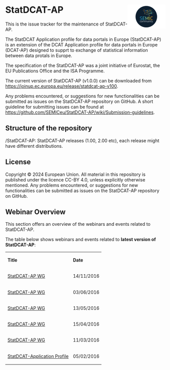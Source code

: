 # StatDCAT-AP <img align="right" src="/semic-icon-small.png" alt="SEMIC Core Vocabulary" />  

This is the issue tracker for the maintenance of StatDCAT-AP.

The StatDCAT Application profile for data portals in Europe (StatDCAT-AP) is an extension of the DCAT Application profile for data portals in Europe (DCAT-AP) designed to supprt to exchange of statistical information between data protals in Europe. 

The specification of the StatDCAT-AP was a joint initiative of Eurostat, the EU Publications Office and the ISA Programme.

The current version of StatDCAT-AP (v1.0.0) can be downloaded from https://joinup.ec.europa.eu/release/statdcat-ap-v100.

Any problems encountered, or suggestions for new functionalities can be submitted as issues on the StatDCAT-AP repository on GitHub. A short guideline for submitting issues can be found at https://github.com/SEMICeu/StatDCAT-AP/wiki/Submission-guidelines.

## Structure of the repository
/StatDCAT-AP: StatDCAT-AP releases (1.00, 2.00 etc), each release might have different distributions.

## License
Copyright © 2024 European Union. All material in this repository is published under the licence CC-BY 4.0, unless explicitly otherwise mentioned. Any problems encountered, or suggestions for new functionalities can be submitted as issues on the StatDCAT-AP repository on GitHub.

## Webinar Overview
This section offers an overview of the webinars and events related to StatDCAT-AP.

The table below shows webinars and events related to **latest version of StatDCAT-AP**:
<table>  
<tbody>  
<tr>  
<td>  
<p><strong>Title</strong></p>  
</td>  
<td>  
<p><strong>Date</strong></p>  
</td>  
</tr>  
<tr>  
<td>  
<p><a href="https://joinup.ec.europa.eu/collection/semic-support-centre/event/statdcat-ap-wg-virtual-meeting-14-november-2016">StatDCAT-AP WG</a></p>  
</td>  
<td>  
<p>14/11/2016</p>  
</td>  
</tr>  
<tr>  
<td>  
<p><a href="https://joinup.ec.europa.eu/collection/semic-support-centre/event/statdcat-ap-wg-virtual-meeting-june-3-2016">StatDCAT-AP WG</a></p>  
</td>  
<td>  
<p>03/06/2016</p>  
</td>  
</tr>  
<tr>  
<td>  
<p><a href="https://joinup.ec.europa.eu/collection/semic-support-centre/event/statdcat-ap-wg-meeting-may-13-2016">StatDCAT-AP WG</a></p>  
</td>  
<td>  
<p>13/05/2016</p>  
</td>  
</tr>  
<tr>  
<td>  
<p><a href="https://joinup.ec.europa.eu/collection/semic-support-centre/event/statdcat-ap-wg-virtual-meeting-april-15-2016">StatDCAT-AP WG</a></p>  
</td>  
<td>  
<p>15/04/2016</p>  
</td>  
</tr>  
<tr>  
<td>  
<p><a href="https://joinup.ec.europa.eu/collection/semic-support-centre/event/statdcat-ap-wg-virtual-meeting-march-11-2016">StatDCAT-AP WG</a></p>  
</td>  
<td>  
<p>11/03/2016</p>  
</td>  
</tr>  
<tr>  
<td>  
<p><a href="https://joinup.ec.europa.eu/collection/semic-support-centre/event/webinar-statdcat-application-profile">StatDCAT-Application Profile</a></p>  
</td>  
<td>  
<p>05/02/2016</p>  
</td>  
</tr>  
</tbody>  
</table>  

